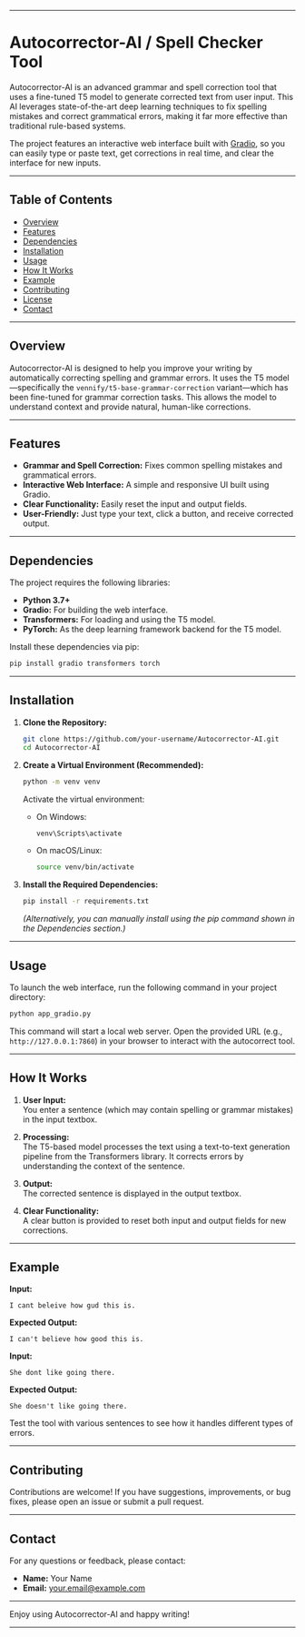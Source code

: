 

---

# Autocorrector-AI / Spell Checker Tool

Autocorrector-AI is an advanced grammar and spell correction tool that uses a fine-tuned T5 model to generate corrected text from user input. This AI leverages state-of-the-art deep learning techniques to fix spelling mistakes and correct grammatical errors, making it far more effective than traditional rule-based systems.

The project features an interactive web interface built with [Gradio](https://gradio.app/), so you can easily type or paste text, get corrections in real time, and clear the interface for new inputs.

---

## Table of Contents

- [Overview](#overview)
- [Features](#features)
- [Dependencies](#dependencies)
- [Installation](#installation)
- [Usage](#usage)
- [How It Works](#how-it-works)
- [Example](#example)
- [Contributing](#contributing)
- [License](#license)
- [Contact](#contact)

---

## Overview

Autocorrector-AI is designed to help you improve your writing by automatically correcting spelling and grammar errors. It uses the T5 model—specifically the `vennify/t5-base-grammar-correction` variant—which has been fine-tuned for grammar correction tasks. This allows the model to understand context and provide natural, human-like corrections.

---

## Features

- **Grammar and Spell Correction:** Fixes common spelling mistakes and grammatical errors.
- **Interactive Web Interface:** A simple and responsive UI built using Gradio.
- **Clear Functionality:** Easily reset the input and output fields.
- **User-Friendly:** Just type your text, click a button, and receive corrected output.

---

## Dependencies

The project requires the following libraries:

- **Python 3.7+**
- **Gradio:** For building the web interface.
- **Transformers:** For loading and using the T5 model.
- **PyTorch:** As the deep learning framework backend for the T5 model.

Install these dependencies via pip:

```bash
pip install gradio transformers torch
```

---

## Installation

1. **Clone the Repository:**

   ```bash
   git clone https://github.com/your-username/Autocorrector-AI.git
   cd Autocorrector-AI
   ```

2. **Create a Virtual Environment (Recommended):**

   ```bash
   python -m venv venv
   ```

   Activate the virtual environment:
   
   - On Windows:
     ```bash
     venv\Scripts\activate
     ```
   - On macOS/Linux:
     ```bash
     source venv/bin/activate
     ```

3. **Install the Required Dependencies:**

   ```bash
   pip install -r requirements.txt
   ```

   *(Alternatively, you can manually install using the pip command shown in the Dependencies section.)*

---

## Usage

To launch the web interface, run the following command in your project directory:

```bash
python app_gradio.py
```

This command will start a local web server. Open the provided URL (e.g., `http://127.0.0.1:7860`) in your browser to interact with the autocorrect tool.

---

## How It Works

1. **User Input:**  
   You enter a sentence (which may contain spelling or grammar mistakes) in the input textbox.

2. **Processing:**  
   The T5-based model processes the text using a text-to-text generation pipeline from the Transformers library. It corrects errors by understanding the context of the sentence.

3. **Output:**  
   The corrected sentence is displayed in the output textbox.

4. **Clear Functionality:**  
   A clear button is provided to reset both input and output fields for new corrections.

---

## Example

**Input:**  
```
I cant beleive how gud this is.
```

**Expected Output:**  
```
I can't believe how good this is.
```

**Input:**  
```
She dont like going there.
```

**Expected Output:**  
```
She doesn't like going there.

```

Test the tool with various sentences to see how it handles different types of errors.

---

## Contributing

Contributions are welcome! If you have suggestions, improvements, or bug fixes, please open an issue or submit a pull request.

---

## Contact

For any questions or feedback, please contact:

- **Name:** Your Name
- **Email:** your.email@example.com

---

Enjoy using Autocorrector-AI and happy writing!

---

